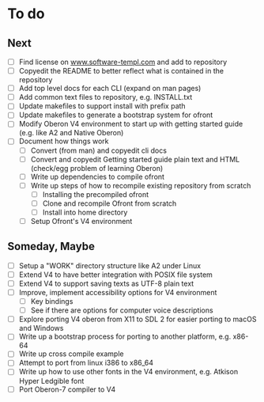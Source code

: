To do
=====

Next
----

+ [ ] Find license on www.software-templ.com and add to repository
+ [ ] Copyedit the README to better reflect what is contained in the repository
+ [ ] Add top level docs for each CLI (expand on man pages)
+ [ ] Add common text files to repository, e.g. INSTALL.txt
+ [ ] Update makefiles to support install with prefix path
+ [ ] Update makefiles to generate a bootstrap system for ofront
+ [ ] Modify Oberon V4 environment to start up with getting started guide (e.g. like A2 and Native Oberon)
+ [ ] Document how things work
    + [ ] Convert (from man) and copyedit cli docs
    + [ ] Convert and copyedit Getting started guide plain text and HTML (check/egg problem of learning Oberon)
    + [ ] Write up dependencies to compile ofront
    + [ ] Write up steps of how to recompile existing repository from scratch
        + [ ] Installing the precompiled ofront
        + [ ] Clone and recompile Ofront from scratch
        + [ ] Install into home directory
    + [ ] Setup Ofront's V4 environment

Someday, Maybe
--------------

+ [ ] Setup a "WORK" directory structure like A2 under Linux
+ [ ] Extend V4 to have better integration with POSIX file system
+ [ ] Extend V4 to support saving texts as UTF-8 plain text
+ [ ] Improve, implement accessibility options for V4 environment
    + [ ] Key bindings
    + [ ] See if there are options for computer voice descriptions
+ [ ] Explore porting V4 oberon from X11 to SDL 2 for easier porting to macOS and Windows
+ [ ] Write up a bootstrap process for porting to another platform, e.g. x86-64
+ [ ] Write up cross compile example
+ [ ] Attempt to port from linux i386 to x86_64
+ [ ] Write up how to use other fonts in the V4 environment, e.g. Atkison Hyper Ledgible font
+ [ ] Port Oberon-7 compiler to V4
